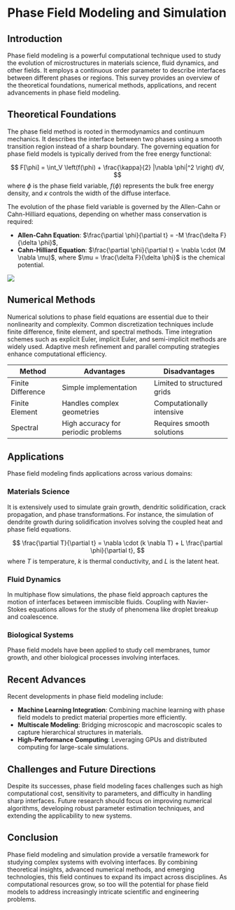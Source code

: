 # Phase Field Modeling and Simulation

## Introduction
Phase field modeling is a powerful computational technique used to study the evolution of microstructures in materials science, fluid dynamics, and other fields. It employs a continuous order parameter to describe interfaces between different phases or regions. This survey provides an overview of the theoretical foundations, numerical methods, applications, and recent advancements in phase field modeling.

## Theoretical Foundations
The phase field method is rooted in thermodynamics and continuum mechanics. It describes the interface between two phases using a smooth transition region instead of a sharp boundary. The governing equation for phase field models is typically derived from the free energy functional:

$$
F[\phi] = \int_V \left(f(\phi) + \frac{\kappa}{2} |\nabla \phi|^2 \right) dV,
$$
where $\phi$ is the phase field variable, $f(\phi)$ represents the bulk free energy density, and $\kappa$ controls the width of the diffuse interface.

The evolution of the phase field variable is governed by the Allen-Cahn or Cahn-Hilliard equations, depending on whether mass conservation is required:

- **Allen-Cahn Equation**: $\frac{\partial \phi}{\partial t} = -M \frac{\delta F}{\delta \phi}$,
- **Cahn-Hilliard Equation**: $\frac{\partial \phi}{\partial t} = \nabla \cdot (M \nabla \mu)$, where $\mu = \frac{\delta F}{\delta \phi}$ is the chemical potential.

![](placeholder_for_phase_field_diagram)

## Numerical Methods
Numerical solutions to phase field equations are essential due to their nonlinearity and complexity. Common discretization techniques include finite difference, finite element, and spectral methods. Time integration schemes such as explicit Euler, implicit Euler, and semi-implicit methods are widely used. Adaptive mesh refinement and parallel computing strategies enhance computational efficiency.

| Method          | Advantages                                      | Disadvantages                          |
|-----------------|------------------------------------------------|---------------------------------------|
| Finite Difference | Simple implementation                         | Limited to structured grids           |
| Finite Element   | Handles complex geometries                    | Computationally intensive             |
| Spectral         | High accuracy for periodic problems           | Requires smooth solutions            |

## Applications
Phase field modeling finds applications across various domains:

### Materials Science
It is extensively used to simulate grain growth, dendritic solidification, crack propagation, and phase transformations. For instance, the simulation of dendrite growth during solidification involves solving the coupled heat and phase field equations.

$$
\frac{\partial T}{\partial t} = \nabla \cdot (k \nabla T) + L \frac{\partial \phi}{\partial t},
$$
where $T$ is temperature, $k$ is thermal conductivity, and $L$ is the latent heat.

### Fluid Dynamics
In multiphase flow simulations, the phase field approach captures the motion of interfaces between immiscible fluids. Coupling with Navier-Stokes equations allows for the study of phenomena like droplet breakup and coalescence.

### Biological Systems
Phase field models have been applied to study cell membranes, tumor growth, and other biological processes involving interfaces.

## Recent Advances
Recent developments in phase field modeling include:

- **Machine Learning Integration**: Combining machine learning with phase field models to predict material properties more efficiently.
- **Multiscale Modeling**: Bridging microscopic and macroscopic scales to capture hierarchical structures in materials.
- **High-Performance Computing**: Leveraging GPUs and distributed computing for large-scale simulations.

## Challenges and Future Directions
Despite its successes, phase field modeling faces challenges such as high computational cost, sensitivity to parameters, and difficulty in handling sharp interfaces. Future research should focus on improving numerical algorithms, developing robust parameter estimation techniques, and extending the applicability to new systems.

## Conclusion
Phase field modeling and simulation provide a versatile framework for studying complex systems with evolving interfaces. By combining theoretical insights, advanced numerical methods, and emerging technologies, this field continues to expand its impact across disciplines. As computational resources grow, so too will the potential for phase field models to address increasingly intricate scientific and engineering problems.
